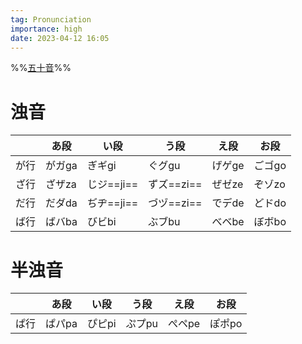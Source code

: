 ```yaml
---
tag: Pronunciation
importance: high
date: 2023-04-12 16:05
---
```

%%[五十音](五十音.md)%%

# 浊音

|      | あ段   | い段       | う段       | え段   | お段   |
| ---- | ------ | ---------- | ---------- | ------ | ------ |
| が行 | がガga | ぎギgi     | ぐグgu     | げゲge | ごゴgo |
| ざ行 | ざザza | じジ==ji== | ずズ==zi== | ぜゼze | ぞゾzo |
| だ行 | だダda | ぢヂ==ji== | づヅ==zi== | でデde | どドdo |
| ば行 | ばバba | びビbi     | ぶブbu     | べベbe | ぼボbo |

# 半浊音

|      | あ段   | い段   | う段   | え段   | お段   |
| ---- | ------ | ------ | ------ | ------ | ------ |
| ぱ行 | ぱパpa | ぴピpi | ぷプpu | ぺペpe | ぽポpo |